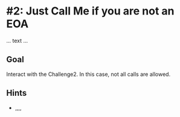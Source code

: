 # #2: Just Call Me if you are not an EOA

... text ...

## Goal

Interact with the Challenge2. In this case, not all calls are allowed.

## Hints

- ,,,,
